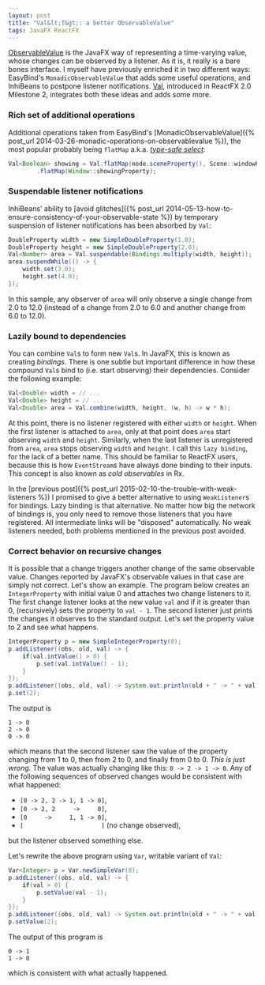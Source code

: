 ```yaml
---
layout: post
title: "Val&lt;T&gt;: a better ObservableValue"
tags: JavaFX ReactFX
---
```


[ObservableValue](http://docs.oracle.com/javase/8/javafx/api/javafx/beans/value/ObservableValue.html) is the JavaFX way of representing a time-varying value, whose changes can be observed by a listener. As it is, it really is a bare bones interface. I myself have previously enriched it in two different ways: EasyBind's `MonadicObservableValue` that adds some useful operations, and InhiBeans to postpone listener notifications. [Val](http://www.reactfx.org/javadoc/2.0-M2/org/reactfx/value/Val.html), introduced in ReactFX 2.0 Milestone 2, integrates both these ideas and adds some more.


### Rich set of additional operations

Additional operations taken from EasyBind's [MonadicObservableValue]({% post_url 2014-03-26-monadic-operations-on-observablevalue %}), the most popular probably being `flatMap` a.k.a. [_type-safe select_](https://javafx-jira.kenai.com/browse/RT-35923):

```java
Val<Boolean> showing = Val.flatMap(node.sceneProperty(), Scene::windowProperty)
        .flatMap(Window::showingProperty);
```


### Suspendable listener notifications

InhiBeans' ability to [avoid glitches]({% post_url 2014-05-13-how-to-ensure-consistency-of-your-observable-state %}) by temporary suspension of listener notifications has been absorbed by `Val`:

```java
DoubleProperty width = new SimpleDoubleProperty(1.0);
DoubleProperty height = new SimpleDoubleProperty(2.0);
Val<Number> area = Val.suspendable(Bindings.multiply(width, height));
area.suspendWhile(() -> {
    width.set(3.0);
    height.set(4.0);
});
```

In this sample, any observer of `area` will only observe a single change from 2.0 to 12.0 (instead of a change from 2.0 to 6.0 and another change from 6.0 to 12.0).


### Lazily bound to dependencies

You can combine `Val`s to form new `Val`s. In JavaFX, this is known as creating _bindings_. There is one subtle but important difference in how these compound `Val`s bind to (i.e. start observing) their dependencies. Consider the following example:

```java
Val<Double> width = // ...
Val<Double> height = // ...
Val<Double> area = Val.combine(width, height, (w, h) -> w * h);
```

At this point, there is no listener registered with either `width` or `height`. When the first listener is attached to `area`, only at that point does `area` start observing `width` and `height`. Similarly, when the last listener is unregistered from `area`, `area` stops observing `width` and `height`. I call this `lazy binding`, for the lack of a better name. This should be familiar to ReactFX users, because this is how `EventStream`s have always done binding to their inputs. This concept is also known as _cold observables_ in Rx.

In the [previous post]({% post_url 2015-02-10-the-trouble-with-weak-listeners %}) I promised to give a better alternative to using `WeakListener`s for bindings. Lazy binding is that alternative. No matter how big the network of bindings is, you only need to remove those listeners that you have registered. All intermediate links will be "disposed" automatically. No weak listeners needed, both problems mentioned in the previous post avoided.


### Correct behavior on recursive changes

It is possible that a change triggers another change of the same observable value. Changes reported by JavaFX's observable values in that case are simply not correct. Let's show an example. The program below creates an `IntegerProperty` with initial value 0 and attaches two change listeners to it. The first change listener looks at the new value `val` and if it is greater than 0, (recursively) sets the property to `val - 1`. The second listener just prints the changes it observes to the standard output. Let's set the property value to 2 and see what happens.

```java
IntegerProperty p = new SimpleIntegerProperty(0);
p.addListener((obs, old, val) -> {
    if(val.intValue() > 0) {
        p.set(val.intValue() - 1);
    }
});
p.addListener((obs, old, val) -> System.out.println(old + " -> " + val));
p.set(2);
```

The output is

```
1 -> 0
2 -> 0
0 -> 0
```

which means that the second listener saw the value of the property changing from 1 to 0, then from 2 to 0, and finally from 0 to 0. _This is just wrong._ The value was actually changing like this: `0 -> 2 -> 1 -> 0`. Any of the following sequences of observed changes would be consistent with what happened:

* `[0 -> 2, 2 -> 1, 1 -> 0]`,
* `[0 -> 2, 2     ->     0]`,
* `[0     ->     1, 1 -> 0]`,
* `[                      ]` (no change observed),

but the listener observed something else.

Let's rewrite the above program using `Var`, writable variant of `Val`:

```java
Var<Integer> p = Var.newSimpleVar(0);
p.addListener((obs, old, val) -> {
    if(val > 0) {
        p.setValue(val - 1);
    }
});
p.addListener((obs, old, val) -> System.out.println(old + " -> " + val));
p.setValue(2);
```

The output of this program is

```
0 -> 1
1 -> 0
```

which is consistent with what actually happened.
